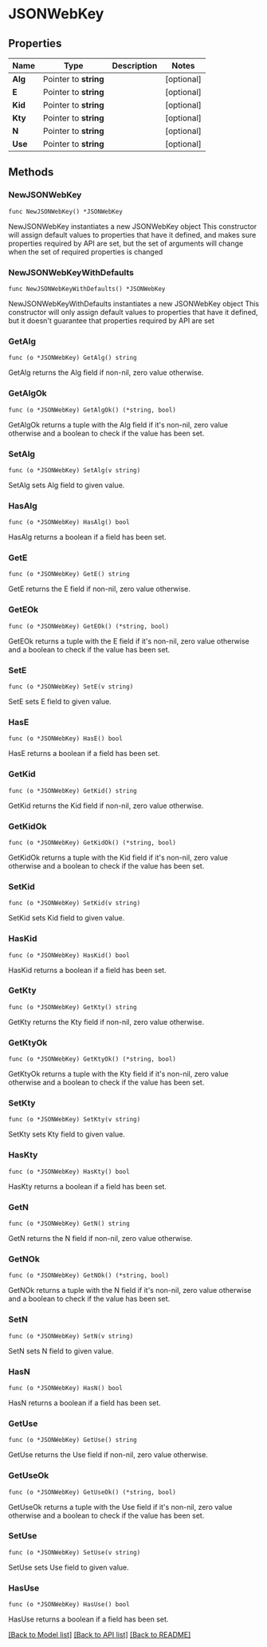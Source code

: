 # JSONWebKey

## Properties

Name | Type | Description | Notes
------------ | ------------- | ------------- | -------------
**Alg** | Pointer to **string** |  | [optional] 
**E** | Pointer to **string** |  | [optional] 
**Kid** | Pointer to **string** |  | [optional] 
**Kty** | Pointer to **string** |  | [optional] 
**N** | Pointer to **string** |  | [optional] 
**Use** | Pointer to **string** |  | [optional] 

## Methods

### NewJSONWebKey

`func NewJSONWebKey() *JSONWebKey`

NewJSONWebKey instantiates a new JSONWebKey object
This constructor will assign default values to properties that have it defined,
and makes sure properties required by API are set, but the set of arguments
will change when the set of required properties is changed

### NewJSONWebKeyWithDefaults

`func NewJSONWebKeyWithDefaults() *JSONWebKey`

NewJSONWebKeyWithDefaults instantiates a new JSONWebKey object
This constructor will only assign default values to properties that have it defined,
but it doesn't guarantee that properties required by API are set

### GetAlg

`func (o *JSONWebKey) GetAlg() string`

GetAlg returns the Alg field if non-nil, zero value otherwise.

### GetAlgOk

`func (o *JSONWebKey) GetAlgOk() (*string, bool)`

GetAlgOk returns a tuple with the Alg field if it's non-nil, zero value otherwise
and a boolean to check if the value has been set.

### SetAlg

`func (o *JSONWebKey) SetAlg(v string)`

SetAlg sets Alg field to given value.

### HasAlg

`func (o *JSONWebKey) HasAlg() bool`

HasAlg returns a boolean if a field has been set.

### GetE

`func (o *JSONWebKey) GetE() string`

GetE returns the E field if non-nil, zero value otherwise.

### GetEOk

`func (o *JSONWebKey) GetEOk() (*string, bool)`

GetEOk returns a tuple with the E field if it's non-nil, zero value otherwise
and a boolean to check if the value has been set.

### SetE

`func (o *JSONWebKey) SetE(v string)`

SetE sets E field to given value.

### HasE

`func (o *JSONWebKey) HasE() bool`

HasE returns a boolean if a field has been set.

### GetKid

`func (o *JSONWebKey) GetKid() string`

GetKid returns the Kid field if non-nil, zero value otherwise.

### GetKidOk

`func (o *JSONWebKey) GetKidOk() (*string, bool)`

GetKidOk returns a tuple with the Kid field if it's non-nil, zero value otherwise
and a boolean to check if the value has been set.

### SetKid

`func (o *JSONWebKey) SetKid(v string)`

SetKid sets Kid field to given value.

### HasKid

`func (o *JSONWebKey) HasKid() bool`

HasKid returns a boolean if a field has been set.

### GetKty

`func (o *JSONWebKey) GetKty() string`

GetKty returns the Kty field if non-nil, zero value otherwise.

### GetKtyOk

`func (o *JSONWebKey) GetKtyOk() (*string, bool)`

GetKtyOk returns a tuple with the Kty field if it's non-nil, zero value otherwise
and a boolean to check if the value has been set.

### SetKty

`func (o *JSONWebKey) SetKty(v string)`

SetKty sets Kty field to given value.

### HasKty

`func (o *JSONWebKey) HasKty() bool`

HasKty returns a boolean if a field has been set.

### GetN

`func (o *JSONWebKey) GetN() string`

GetN returns the N field if non-nil, zero value otherwise.

### GetNOk

`func (o *JSONWebKey) GetNOk() (*string, bool)`

GetNOk returns a tuple with the N field if it's non-nil, zero value otherwise
and a boolean to check if the value has been set.

### SetN

`func (o *JSONWebKey) SetN(v string)`

SetN sets N field to given value.

### HasN

`func (o *JSONWebKey) HasN() bool`

HasN returns a boolean if a field has been set.

### GetUse

`func (o *JSONWebKey) GetUse() string`

GetUse returns the Use field if non-nil, zero value otherwise.

### GetUseOk

`func (o *JSONWebKey) GetUseOk() (*string, bool)`

GetUseOk returns a tuple with the Use field if it's non-nil, zero value otherwise
and a boolean to check if the value has been set.

### SetUse

`func (o *JSONWebKey) SetUse(v string)`

SetUse sets Use field to given value.

### HasUse

`func (o *JSONWebKey) HasUse() bool`

HasUse returns a boolean if a field has been set.


[[Back to Model list]](../README.md#documentation-for-models) [[Back to API list]](../README.md#documentation-for-api-endpoints) [[Back to README]](../README.md)


